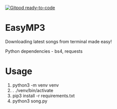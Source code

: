 [![Gitpod ready-to-code](https://img.shields.io/badge/Gitpod-ready--to--code-blue?logo=gitpod)](https://gitpod.io/#https://github.com/amulyagaur/EasyMP3)

# EasyMP3
Downloading latest songs from terminal made easy!

Python dependencies - bs4, requests

# Usage
 1. python3 -m venv venv
 2. . ./venv/bin/activate
 3. pip3 install -r requirements.txt
 4. python3 song.py
